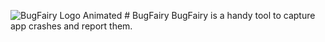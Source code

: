 ![BugFairy Logo Animated](https://media.giphy.com/media/L2rzyhc0AYWn2ViDOA/giphy.gif) # BugFairy
BugFairy is a handy tool to capture app crashes and report them.
